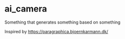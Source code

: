 # ai_camera
Something that generates something based on something

Inspired by https://paragraphica.bjoernkarmann.dk/ 

